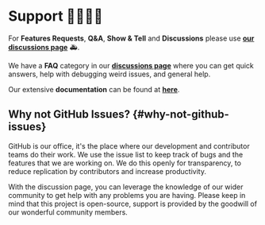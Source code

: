 # Support 👨‍👩‍👧‍👦

For **Features Requests**, **Q&A**, **Show & Tell** and **Discussions** please use **[our discussions page](https://github.com/Videndum/action-masterminds/discussions)** 🚑.

We have a **FAQ** category in our **[discussions page](https://github.com/Videndum/action-masterminds/discussions)** where you can get quick answers, help with debugging weird issues, and general help.

Our extensive **documentation** can be found at **[here](https://github.com/Videndum/action-masterminds/blob/develop/README.md)**.

## Why not GitHub Issues? {#why-not-github-issues}

GitHub is our office, it's the place where our development and contributor teams do their work. We use the issue list to keep track of bugs and the features that we are working on. We do this openly for transparency, to reduce replication by contributors and increase productivity.

With the discussion page, you can leverage the knowledge of our wider community to get help with any problems you are having. Please keep in mind that this project is open-source, support is provided by the goodwill of our wonderful community members.
